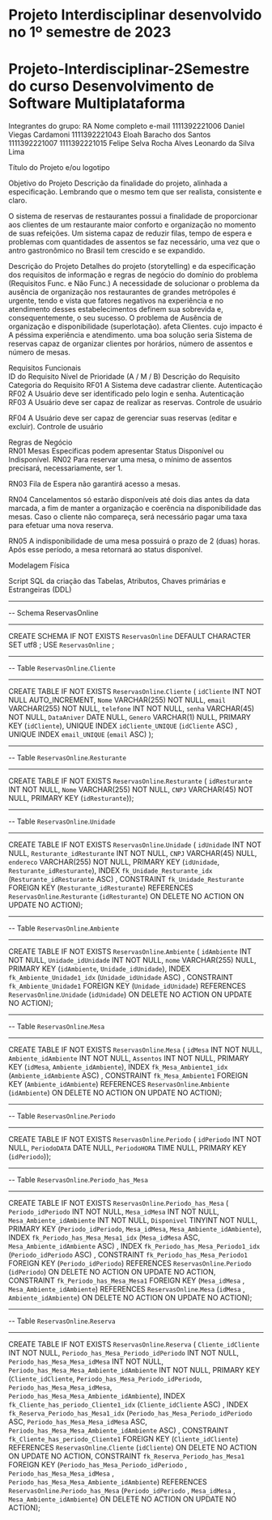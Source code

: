 # Projeto Interdisciplinar desenvolvido no 1º semestre de 2023 
# Projeto-Interdisciplinar-2Semestre do curso Desenvolvimento de Software Multiplataforma

Integrantes do grupo:
RA	Nome completo	e-mail
1111392221006	Daniel Viegas Cardamoni	
1111392221043	Eloah Baracho dos Santos	
1111392221007
1111392221015	Felipe Selva Rocha Alves
Leonardo da Silva Lima	

Título do Projeto e/ou logotipo

Objetivo do Projeto
 Descrição da finalidade do projeto, alinhada a especificação. Lembrando que o mesmo tem que ser realista, consistente e claro.

O sistema de reservas de restaurantes possui a finalidade de proporcionar aos clientes de um restaurante maior conforto e organização no momento de suas refeições. Um sistema capaz de reduzir filas, tempo de espera e problemas com quantidades de assentos se faz necessário, uma vez que o antro gastronômico no Brasil tem crescido e se expandido.

Descrição do Projeto
 Detalhes do projeto (storytelling) e da especificação dos requisitos de informação e regras de negócio do domínio do problema (Requisitos Func. e Não Func.)
A necessidade de solucionar o problema da ausência de organização nos restaurantes de grandes metrópoles é urgente, tendo e vista que fatores negativos na experiência e no atendimento desses estabelecimentos definem sua sobrevida e, consequentemente, o seu sucesso.
O problema de	Ausência de organização e disponibilidade (superlotação).
afeta	Clientes.
cujo impacto é	A péssima experiência e atendimento.
uma boa solução seria	Sistema de reservas capaz de organizar clientes por horários, número de assentos e número de mesas.

Requisitos Funcionais  
ID do
Requisito	Nível de
 Prioridade (A / M / B)	
Descrição do Requisito	
Categoria do Requisito
RF01	A	Sistema deve cadastrar cliente.
	 Autenticação
RF02	A	Usuário deve ser identificado pelo login e senha.	 Autenticação
RF03	A	Usuário deve ser capaz de realizar as reservas.	 Controle de usuário

RF04	A	Usuário deve ser capaz de gerenciar suas reservas (editar e excluir).	Controle de usuário

Regras de Negócio  
RN01	 Mesas Especificas podem apresentar Status Disponível ou Indisponível.
RN02	 Para reservar uma mesa, o mínimo de assentos precisará, necessariamente, ser 1.

RN03	Fila de Espera não garantirá acesso a mesas.

RN04	Cancelamentos só estarão disponíveis até dois dias antes da data marcada, a fim de manter a organização e coerência na disponibilidade das mesas. Caso o cliente não compareça, será necessário pagar uma taxa para efetuar uma nova reserva.


RN05	A indisponibilidade de uma mesa possuirá o prazo de 2 (duas) horas. Após esse período, a mesa retornará ao status disponível.


Modelagem Física

Script SQL da criação das Tabelas, Atributos, Chaves primárias e Estrangeiras (DDL)

-- -----------------------------------------------------
-- Schema ReservasOnline
-- -----------------------------------------------------
CREATE SCHEMA IF NOT EXISTS `ReservasOnline` DEFAULT CHARACTER SET utf8 ;
USE `ReservasOnline` ;
-- -----------------------------------------------------
-- Table `ReservasOnline`.`Cliente`
-- -----------------------------------------------------
CREATE TABLE IF NOT EXISTS `ReservasOnline`.`Cliente` (
  `idCliente` INT NOT NULL AUTO_INCREMENT,
  `Nome` VARCHAR(255) NOT NULL,
  `email` VARCHAR(255) NOT NULL,
  `telefone` INT NOT NULL,
  `senha` VARCHAR(45) NOT NULL,
  `DataAniver` DATE NULL,
  `Genero` VARCHAR(1) NULL,
  PRIMARY KEY (`idCliente`),
  UNIQUE INDEX `idCliente_UNIQUE` (`idCliente` ASC) ,
  UNIQUE INDEX `email_UNIQUE` (`email` ASC) );
-- -----------------------------------------------------
-- Table `ReservasOnline`.`Resturante`
-- -----------------------------------------------------
CREATE TABLE IF NOT EXISTS `ReservasOnline`.`Resturante` (
  `idResturante` INT NOT NULL,
  `Nome` VARCHAR(255) NOT NULL,
  `CNPJ` VARCHAR(45) NOT NULL,
  PRIMARY KEY (`idResturante`));
-- -----------------------------------------------------
-- Table `ReservasOnline`.`Unidade`
-- -----------------------------------------------------
CREATE TABLE IF NOT EXISTS `ReservasOnline`.`Unidade` (
  `idUnidade` INT NOT NULL,
  `Resturante_idResturante` INT NOT NULL,
  `CNPJ` VARCHAR(45) NULL,
  `endereco` VARCHAR(255) NOT NULL,
  PRIMARY KEY (`idUnidade`, `Resturante_idResturante`),
  INDEX `fk_Unidade_Resturante_idx` (`Resturante_idResturante` ASC) ,
  CONSTRAINT `fk_Unidade_Resturante`
    FOREIGN KEY (`Resturante_idResturante`)
    REFERENCES `ReservasOnline`.`Resturante` (`idResturante`)
    ON DELETE NO ACTION
    ON UPDATE NO ACTION);
-- -----------------------------------------------------
-- Table `ReservasOnline`.`Ambiente`
-- -----------------------------------------------------
CREATE TABLE IF NOT EXISTS `ReservasOnline`.`Ambiente` (
  `idAmbiente` INT NOT NULL,
  `Unidade_idUnidade` INT NOT NULL,
  `nome` VARCHAR(255) NULL,
  PRIMARY KEY (`idAmbiente`, `Unidade_idUnidade`),
  INDEX `fk_Ambiente_Unidade1_idx` (`Unidade_idUnidade` ASC) ,
  CONSTRAINT `fk_Ambiente_Unidade1`
    FOREIGN KEY (`Unidade_idUnidade`)
    REFERENCES `ReservasOnline`.`Unidade` (`idUnidade`)
    ON DELETE NO ACTION
    ON UPDATE NO ACTION);
-- -----------------------------------------------------
-- Table `ReservasOnline`.`Mesa`
-- -----------------------------------------------------
CREATE TABLE IF NOT EXISTS `ReservasOnline`.`Mesa` (
  `idMesa` INT NOT NULL,
  `Ambiente_idAmbiente` INT NOT NULL,
  `Assentos` INT NOT NULL,
  PRIMARY KEY (`idMesa`, `Ambiente_idAmbiente`),
  INDEX `fk_Mesa_Ambiente1_idx` (`Ambiente_idAmbiente` ASC) ,
  CONSTRAINT `fk_Mesa_Ambiente1`
    FOREIGN KEY (`Ambiente_idAmbiente`)
    REFERENCES `ReservasOnline`.`Ambiente` (`idAmbiente`)
    ON DELETE NO ACTION
    ON UPDATE NO ACTION);
-- -----------------------------------------------------
-- Table `ReservasOnline`.`Periodo`
-- -----------------------------------------------------
CREATE TABLE IF NOT EXISTS `ReservasOnline`.`Periodo` (
  `idPeriodo` INT NOT NULL,
  `PeriodoDATA` DATE NULL,
  `PeriodoHORA` TIME NULL,
  PRIMARY KEY (`idPeriodo`));
-- -----------------------------------------------------
-- Table `ReservasOnline`.`Periodo_has_Mesa`
-- -----------------------------------------------------
CREATE TABLE IF NOT EXISTS `ReservasOnline`.`Periodo_has_Mesa` (
  `Periodo_idPeriodo` INT NOT NULL,
  `Mesa_idMesa` INT NOT NULL,
  `Mesa_Ambiente_idAmbiente` INT NOT NULL,
  `Disponivel` TINYINT NOT NULL,
  PRIMARY KEY (`Periodo_idPeriodo`, `Mesa_idMesa`, `Mesa_Ambiente_idAmbiente`),
  INDEX `fk_Periodo_has_Mesa_Mesa1_idx` (`Mesa_idMesa` ASC, `Mesa_Ambiente_idAmbiente` ASC) ,
  INDEX `fk_Periodo_has_Mesa_Periodo1_idx` (`Periodo_idPeriodo` ASC) ,
  CONSTRAINT `fk_Periodo_has_Mesa_Periodo1`
    FOREIGN KEY (`Periodo_idPeriodo`)
    REFERENCES `ReservasOnline`.`Periodo` (`idPeriodo`)
    ON DELETE NO ACTION
    ON UPDATE NO ACTION,
  CONSTRAINT `fk_Periodo_has_Mesa_Mesa1`
    FOREIGN KEY (`Mesa_idMesa` , `Mesa_Ambiente_idAmbiente`)
    REFERENCES `ReservasOnline`.`Mesa` (`idMesa` , `Ambiente_idAmbiente`)
    ON DELETE NO ACTION
    ON UPDATE NO ACTION);
-- -----------------------------------------------------
-- Table `ReservasOnline`.`Reserva`
-- -----------------------------------------------------
CREATE TABLE IF NOT EXISTS `ReservasOnline`.`Reserva` (
  `Cliente_idCliente` INT NOT NULL,
  `Periodo_has_Mesa_Periodo_idPeriodo` INT NOT NULL,
  `Periodo_has_Mesa_Mesa_idMesa` INT NOT NULL,
  `Periodo_has_Mesa_Mesa_Ambiente_idAmbiente` INT NOT NULL,
  PRIMARY KEY (`Cliente_idCliente`, `Periodo_has_Mesa_Periodo_idPeriodo`, `Periodo_has_Mesa_Mesa_idMesa`, `Periodo_has_Mesa_Mesa_Ambiente_idAmbiente`),
  INDEX `fk_Cliente_has_periodo_Cliente1_idx` (`Cliente_idCliente` ASC) ,
  INDEX `fk_Reserva_Periodo_has_Mesa1_idx` (`Periodo_has_Mesa_Periodo_idPeriodo` ASC, `Periodo_has_Mesa_Mesa_idMesa` ASC, `Periodo_has_Mesa_Mesa_Ambiente_idAmbiente` ASC) ,
  CONSTRAINT `fk_Cliente_has_periodo_Cliente1`
    FOREIGN KEY (`Cliente_idCliente`)
    REFERENCES `ReservasOnline`.`Cliente` (`idCliente`)
    ON DELETE NO ACTION
    ON UPDATE NO ACTION,
  CONSTRAINT `fk_Reserva_Periodo_has_Mesa1`
    FOREIGN KEY (`Periodo_has_Mesa_Periodo_idPeriodo` , `Periodo_has_Mesa_Mesa_idMesa` , `Periodo_has_Mesa_Mesa_Ambiente_idAmbiente`)
    REFERENCES `ReservasOnline`.`Periodo_has_Mesa` (`Periodo_idPeriodo` , `Mesa_idMesa` , `Mesa_Ambiente_idAmbiente`)
    ON DELETE NO ACTION
    ON UPDATE NO ACTION);
